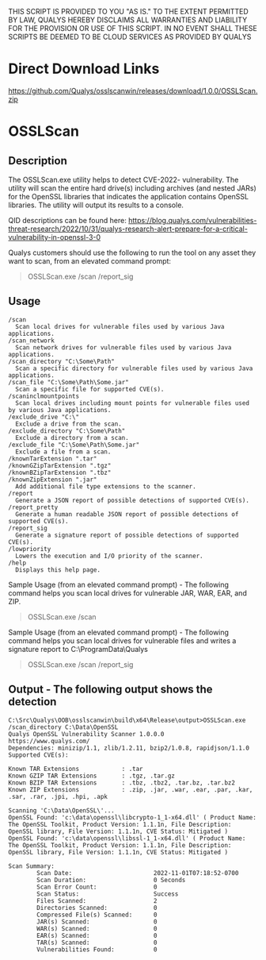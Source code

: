 THIS SCRIPT IS PROVIDED TO YOU "AS IS." TO THE EXTENT PERMITTED BY LAW, QUALYS HEREBY DISCLAIMS ALL WARRANTIES AND LIABILITY FOR THE PROVISION OR USE OF THIS SCRIPT. IN NO EVENT SHALL THESE SCRIPTS BE DEEMED TO BE CLOUD SERVICES AS PROVIDED BY QUALYS

# Direct Download Links
https://github.com/Qualys/osslscanwin/releases/download/1.0.0/OSSLScan.zip

# OSSLScan
## Description
The OSSLScan.exe utility helps to detect CVE-2022- vulnerability.
The utility will scan the entire hard drive(s) including archives (and nested JARs) for the OpenSSL libraries that indicates the application contains OpenSSL libraries. The utility will output its results to a console.

QID descriptions can be found here:
https://blog.qualys.com/vulnerabilities-threat-research/2022/10/31/qualys-research-alert-prepare-for-a-critical-vulnerability-in-openssl-3-0

Qualys customers should use the following to run the tool on any asset they want to scan, from an elevated command prompt:
> OSSLScan.exe /scan /report_sig

## Usage
```
/scan
  Scan local drives for vulnerable files used by various Java applications.
/scan_network
  Scan network drives for vulnerable files used by various Java applications.
/scan_directory "C:\Some\Path"
  Scan a specific directory for vulnerable files used by various Java applications.
/scan_file "C:\Some\Path\Some.jar"
  Scan a specific file for supported CVE(s).
/scaninclmountpoints
  Scan local drives including mount points for vulnerable files used by various Java applications.
/exclude_drive "C:\"
  Exclude a drive from the scan.
/exclude_directory "C:\Some\Path"
  Exclude a directory from a scan.
/exclude_file "C:\Some\Path\Some.jar"
  Exclude a file from a scan.
/knownTarExtension ".tar"
/knownGZipTarExtension ".tgz"
/knownBZipTarExtension ".tbz"
/knownZipExtension ".jar"
  Add additional file type extensions to the scanner.
/report
  Generate a JSON report of possible detections of supported CVE(s).
/report_pretty
  Generate a human readable JSON report of possible detections of supported CVE(s).
/report_sig
  Generate a signature report of possible detections of supported CVE(s).
/lowpriority
  Lowers the execution and I/O priority of the scanner.
/help
  Displays this help page.
```

Sample Usage (from an elevated command prompt) - The following command helps you scan local drives for vulnerable JAR, WAR, EAR, and ZIP.
> OSSLScan.exe /scan

Sample Usage (from an elevated command prompt) - The following command helps you scan local drives for vulnerable files and writes a signature report to C:\ProgramData\Qualys
> OSSLScan.exe /scan /report_sig

## Output - The following output shows the detection
```
C:\Src\Qualys\OOB\osslscanwin\build\x64\Release\output>OSSLScan.exe /scan_directory C:\Data\OpenSSL
Qualys OpenSSL Vulnerability Scanner 1.0.0.0
https://www.qualys.com/
Dependencies: minizip/1.1, zlib/1.2.11, bzip2/1.0.8, rapidjson/1.1.0
Supported CVE(s):

Known TAR Extensions            : .tar
Known GZIP TAR Extensions       : .tgz, .tar.gz
Known BZIP TAR Extensions       : .tbz, .tbz2, .tar.bz, .tar.bz2
Known ZIP Extensions            : .zip, .jar, .war, .ear, .par, .kar, .sar, .rar, .jpi, .hpi, .apk

Scanning 'C:\Data\OpenSSL\'...
OpenSSL Found: 'c:\data\openssl\libcrypto-1_1-x64.dll' ( Product Name: The OpenSSL Toolkit, Product Version: 1.1.1n, File Description: OpenSSL library, File Version: 1.1.1n, CVE Status: Mitigated )
OpenSSL Found: 'c:\data\openssl\libssl-1_1-x64.dll' ( Product Name: The OpenSSL Toolkit, Product Version: 1.1.1n, File Description: OpenSSL library, File Version: 1.1.1n, CVE Status: Mitigated )

Scan Summary:
        Scan Date:                       2022-11-01T07:18:52-0700
        Scan Duration:                   0 Seconds
        Scan Error Count:                0
        Scan Status:                     Success
        Files Scanned:                   2
        Directories Scanned:             0
        Compressed File(s) Scanned:      0
        JAR(s) Scanned:                  0
        WAR(s) Scanned:                  0
        EAR(s) Scanned:                  0
        TAR(s) Scanned:                  0
        Vulnerabilities Found:           0
```
